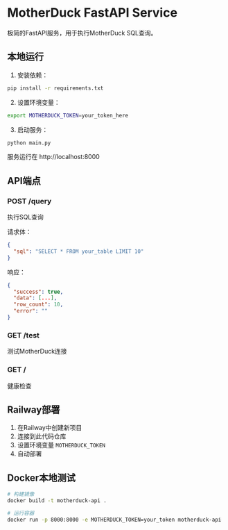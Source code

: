 # MotherDuck FastAPI Service

极简的FastAPI服务，用于执行MotherDuck SQL查询。

## 本地运行

1. 安装依赖：
```bash
pip install -r requirements.txt
```

2. 设置环境变量：
```bash
export MOTHERDUCK_TOKEN=your_token_here
```

3. 启动服务：
```bash
python main.py
```

服务运行在 http://localhost:8000

## API端点

### POST /query
执行SQL查询

请求体：
```json
{
  "sql": "SELECT * FROM your_table LIMIT 10"
}
```

响应：
```json
{
  "success": true,
  "data": [...],
  "row_count": 10,
  "error": ""
}
```

### GET /test
测试MotherDuck连接

### GET /
健康检查

## Railway部署

1. 在Railway中创建新项目
2. 连接到此代码仓库
3. 设置环境变量 `MOTHERDUCK_TOKEN`
4. 自动部署

## Docker本地测试

```bash
# 构建镜像
docker build -t motherduck-api .

# 运行容器
docker run -p 8000:8000 -e MOTHERDUCK_TOKEN=your_token motherduck-api
```